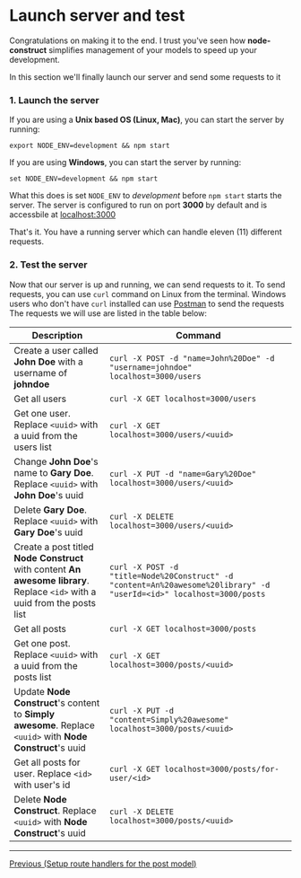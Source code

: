 # Launch server and test

Congratulations on making it to the end. I trust you've seen how **node-construct** simplifies
management of your models to speed up your development.

In this section we'll finally launch our server and send some requests to it

### 1. Launch the server

If you are using a **Unix based OS (Linux, Mac)**, you can start the server by running:

```
export NODE_ENV=development && npm start
```

If you are using **Windows**, you can start the server by running:

```
set NODE_ENV=development && npm start
```

What this does is set `NODE_ENV` to _development_ before `npm start` starts the server.
The server is configured to run on port **3000** by default and is accessbile at
[localhost:3000](localhost:3000)

That's it. You have a running server which can handle eleven (11) different requests.

### 2. Test the server

Now that our server is up and running, we can send requests to it.
To send requests, you can use `curl` command on Linux from the terminal. Windows users who don't
have `curl` installed can use [Postman](https://www.postman.com/) to send the requests
The requests we will use are listed in the table below:

| Description                                                                                                                 | Command                                                                                                              |
| --------------------------------------------------------------------------------------------------------------------------- | -------------------------------------------------------------------------------------------------------------------- |
| Create a user called **John Doe** with a username of **johndoe**                                                            | `curl -X POST -d "name=John%20Doe" -d "username=johndoe" localhost=3000/users`                                       |
| Get all users                                                                                                               | `curl -X GET localhost=3000/users`                                                                                   |
| Get one user. Replace `<uuid>` with a uuid from the users list                                                              | `curl -X GET localhost=3000/users/<uuid>`                                                                            |
| Change **John Doe**'s name to **Gary Doe**. Replace `<uuid>` with **John Doe**'s uuid                                       | `curl -X PUT -d "name=Gary%20Doe" localhost=3000/users/<uuid>`                                                       |
| Delete **Gary Doe**. Replace `<uuid>` with **Gary Doe**'s uuid                                                              | `curl -X DELETE localhost=3000/users/<uuid>`                                                                         |
| Create a post titled **Node Construct** with content **An awesome library**. Replace `<id>` with a uuid from the posts list | `curl -X POST -d "title=Node%20Construct" -d "content=An%20awesome%20library" -d "userId=<id>" localhost=3000/posts` |
| Get all posts                                                                                                               | `curl -X GET localhost=3000/posts`                                                                                   |
| Get one post. Replace `<uuid>` with a uuid from the posts list                                                              | `curl -X GET localhost=3000/posts/<uuid>`                                                                            |
| Update **Node Construct**'s content to **Simply awesome**. Replace `<uuid>` with **Node Construct**'s uuid                  | `curl -X PUT -d "content=Simply%20awesome" localhost=3000/posts/<uuid>`                                              |
| Get all posts for user. Replace `<id>` with user's id                                                                       | `curl -X GET localhost=3000/posts/for-user/<id>`                                                                     |
| Delete **Node Construct**. Replace `<uuid>` with **Node Construct**'s uuid                                                  | `curl -X DELETE localhost=3000/posts/<uuid>`                                                                         |

---

<div>
    <a href="./07-setup-routes-for-post.md">Previous (Setup route handlers for the post model)</a>
</div>
